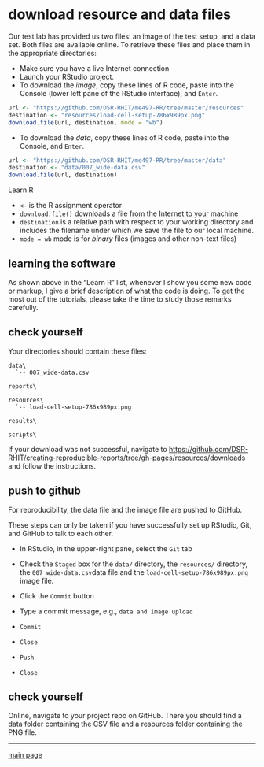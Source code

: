 
# download resource and data files

Our test lab has provided us two files: an image of the test setup, and
a data set. Both files are available online. To retrieve these files and
place them in the appropriate directories:

  - Make sure you have a live Internet connection
  - Launch your RStudio project.
  - To download the *image*, copy these lines of R code, paste into the
    Console (lower left pane of the RStudio interface), and `Enter`.

<!-- end list -->

``` r
url <- "https://github.com/DSR-RHIT/me497-RR/tree/master/resources"
destination <- "resources/load-cell-setup-786x989px.png"
download.file(url, destination, mode = "wb")
```

  - To download the *data*, copy these lines of R code, paste into the
    Console, and `Enter`.

<!-- end list -->

``` r
url <- "https://github.com/DSR-RHIT/me497-RR/tree/master/data"
destination <- "data/007_wide-data.csv"
download.file(url, destination)
```

Learn R

  - `<-` is the R assignment operator
  - `download.file()` downloads a file from the Internet to your machine
  - `destination` is a relative path with respect to your working
    directory and includes the filename under which we save the file to
    our local machine.
  - `mode = wb` mode is for *binary* files (images and other non-text
    files)

## learning the software

As shown above in the “Learn R” list, whenever I show you some new code
or markup, I give a brief description of what the code is doing. To get
the most out of the tutorials, please take the time to study those
remarks carefully.

## check yourself

Your directories should contain these files:

    data\
      `-- 007_wide-data.csv
    
    reports\
    
    resources\
      `-- load-cell-setup-786x989px.png 
      
    results\
      
    scripts\

If your download was not successful, navigate to
<https://github.com/DSR-RHIT/creating-reproducible-reports/tree/gh-pages/resources/downloads>
and follow the instructions.

## push to github

For reproducibility, the data file and the image file are pushed to
GitHub.

These steps can only be taken if you have successfully set up RStudio,
Git, and GitHub to talk to each other.

  - In RStudio, in the upper-right pane, select the `Git` tab

  - Check the `Staged` box for the `data/` directory, the `resources/`
    directory, the `007_wide-data.csv`data file and the
    `load-cell-setup-786x989px.png` image file.

  - Click the `Commit` button

  - Type a commit message, e.g., `data and image upload`

  - `Commit`  

  - `Close`  

  - `Push`  

  - `Close`

## check yourself

Online, navigate to your project repo on GitHub. There you should find a
data folder containing the CSV file and a resources folder containing
the PNG file.

-----

[main page](../README.md)
